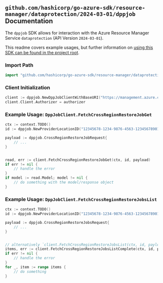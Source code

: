 
## `github.com/hashicorp/go-azure-sdk/resource-manager/dataprotection/2024-03-01/dppjob` Documentation

The `dppjob` SDK allows for interaction with the Azure Resource Manager Service `dataprotection` (API Version `2024-03-01`).

This readme covers example usages, but further information on [using this SDK can be found in the project root](https://github.com/hashicorp/go-azure-sdk/tree/main/docs).

### Import Path

```go
import "github.com/hashicorp/go-azure-sdk/resource-manager/dataprotection/2024-03-01/dppjob"
```


### Client Initialization

```go
client := dppjob.NewDppJobClientWithBaseURI("https://management.azure.com")
client.Client.Authorizer = authorizer
```


### Example Usage: `DppJobClient.FetchCrossRegionRestoreJobGet`

```go
ctx := context.TODO()
id := dppjob.NewProviderLocationID("12345678-1234-9876-4563-123456789012", "example-resource-group", "locationValue")

payload := dppjob.CrossRegionRestoreJobRequest{
	// ...
}


read, err := client.FetchCrossRegionRestoreJobGet(ctx, id, payload)
if err != nil {
	// handle the error
}
if model := read.Model; model != nil {
	// do something with the model/response object
}
```


### Example Usage: `DppJobClient.FetchCrossRegionRestoreJobsList`

```go
ctx := context.TODO()
id := dppjob.NewProviderLocationID("12345678-1234-9876-4563-123456789012", "example-resource-group", "locationValue")

payload := dppjob.CrossRegionRestoreJobsRequest{
	// ...
}


// alternatively `client.FetchCrossRegionRestoreJobsList(ctx, id, payload, dppjob.DefaultFetchCrossRegionRestoreJobsListOperationOptions())` can be used to do batched pagination
items, err := client.FetchCrossRegionRestoreJobsListComplete(ctx, id, payload, dppjob.DefaultFetchCrossRegionRestoreJobsListOperationOptions())
if err != nil {
	// handle the error
}
for _, item := range items {
	// do something
}
```
